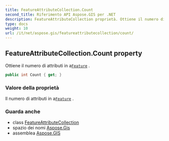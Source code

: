 ```yaml
---
title: FeatureAttributeCollection.Count
second_title: Riferimento API Aspose.GIS per .NET
description: FeatureAttributeCollection proprietà. Ottiene il numero di attributi in aFeature .
type: docs
weight: 10
url: /it/net/aspose.gis/featureattributecollection/count/
---
```

## FeatureAttributeCollection.Count property

Ottiene il numero di attributi in a[`Feature`](../../feature/) .

```csharp
public int Count { get; }
```

### Valore della proprietà

Il numero di attributi in a[`Feature`](../../feature/) .

### Guarda anche

* class [FeatureAttributeCollection](../)
* spazio dei nomi [Aspose.Gis](../../featureattributecollection/)
* assemblea [Aspose.GIS](../../../)


